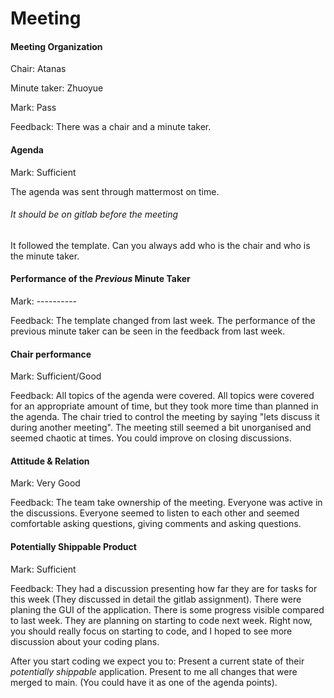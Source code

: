 # Meeting

#### Meeting Organization

Chair: Atanas

Minute taker: Zhuoyue

Mark: Pass

Feedback: There was a chair and a minute taker.


#### Agenda 

Mark: Sufficient 

The agenda was sent through mattermost on time.
###### It should be on gitlab before the meeting
It followed the template.
Can you always add who is the chair and who is the minute taker.


#### Performance of the *Previous* Minute Taker

Mark: ----------

Feedback: The template changed from last week.
The performance of the previous minute taker can be seen in the feedback from last week.


#### Chair performance

Mark: Sufficient/Good

Feedback: All topics of the agenda were covered. 
All topics were covered for an appropriate amount of time, but they took more time than planned in the agenda. 
The chair tried to control the meeting by saying "lets discuss it during another meeting". 
The meeting still seemed a bit unorganised and seemed chaotic at times. 
You could improve on closing discussions. 


#### Attitude & Relation

Mark: Very Good

Feedback: The team take ownership of the meeting. Everyone was active in the discussions. 
Everyone seemed to listen to each other and seemed comfortable asking questions, 
giving comments and asking questions. 



#### Potentially Shippable Product

Mark: Sufficient

Feedback: They had a discussion presenting how far they are for tasks for this week 
(They discussed in detail the gitlab assignment). There were planing the GUI of the application. 
There is some progress visible compared to last week. They are planning on starting to code next week. 
Right now, you should really focus on starting to code, and I hoped to see more discussion about your coding plans.

After you start coding we expect you to:
Present a current state of their *potentially shippable* application. 
Present to me all changes that were merged to main.
(You could have it as one of the agenda points).




